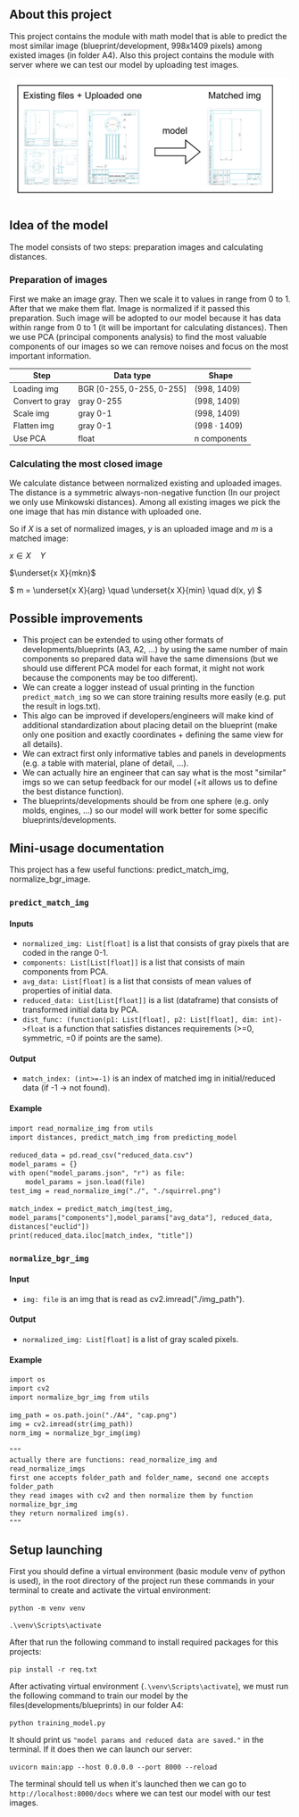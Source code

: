 ## About this project

This project contains the module with math model that is able to predict the most similar image (blueprint/development, 998x1409 pixels)
among existed images (in folder A4). Also this project contains the module with server where we can test our model by uploading test images.

![alt text](doc_imgs/about_project.png)

## Idea of the model

The model consists of two steps: preparation images and calculating distances.

### Preparation of images

First we make an image gray.
Then we scale it to values in range from 0 to 1.  
After that we make them flat.
Image is normalized if it passed this preparation. Such image will be adopted to our model
because it has data within range from 0 to 1 (it will be important for calculating distances).
Then we use PCA (principal components analysis) to find the most valuable components of our images
so we can remove noises and focus on the most important information.

| Step | Data type | Shape |
| ---- | --------- | ----- |
| Loading img | BGR [0-255, 0-255, 0-255] | (998, 1409) |
| Convert to gray | gray 0-255 | (998, 1409) |
| Scale img | gray 0-1 | (998, 1409) |
| Flatten img| gray 0-1 | (998 $\cdot$ 1409) |
| Use PCA | float | n components |

### Calculating the most closed image

We calculate distance between normalized existing and uploaded images.
The distance is a symmetric always-non-negative function (In our project we only use Minkowski distances).
Among all existing images we pick the one image that has min distance with uploaded one.

So if $X$ is a set of normalized images, $y$ is an uploaded image and $m$ is a matched image: 

$x \in X \quad Y$

$\underset{x X}{mkn}$

$ m = \underset{x X}{arg} \quad \underset{x  X}{min} \quad d(x, y) $

## Possible improvements

- This project can be extended to using other formats of developments/blueprints (A3, A2, ...) by using the same
  number of main components so prepared data will have the same dimensions (but we should use different PCA model for each format,
  it might not work because the components may be too different).
- We can create a logger instead of usual printing in the function `predict_match_img` so we can store training results more easily (e.g. put
  the result in logs.txt).
- This algo can be improved if developers/engineers will make kind of additional standardization about placing detail on the blueprint (make only one position and exactly coordinates + defining the same view for all details).
- We can extract first only informative tables and panels in developments (e.g. a table with material, plane of detail, ...).
- We can actually hire an engineer that can say what is the most "similar" imgs so we can setup feedback for our model
  (+it allows us to define the best distance function).
- The blueprints/developments should be from one sphere (e.g. only molds, engines, ...) so our model will work better for some specific blueprints/developments.

## Mini-usage documentation

This project has a few useful functions: predict_match_img,
normalize_bgr_image.

### `predict_match_img`

#### Inputs

- `normalized_img: List[float]` is a list that consists of gray pixels that are coded in the range 0-1.
- `components: List[List[float]]` is a list that consists of main components from PCA.
- `avg_data: List[float]` is a list that consists of mean values of properties of initial data.
- `reduced_data: List[List[float]]` is a list (dataframe) that consists of transformed initial data by PCA.
- `dist_func: (function(p1: List[float], p2: List[float], dim: int)->float` is a function that satisfies distances requirements (>=0, symmetric, =0 if points are the same).

#### Output

- `match_index: (int>=-1)` is an index of matched img in initial/reduced data (if -1 -> not found).

#### Example

```
import read_normalize_img from utils
import distances, predict_match_img from predicting_model

reduced_data = pd.read_csv("reduced_data.csv")
model_params = {}
with open("model_params.json", "r") as file:
    model_params = json.load(file)
test_img = read_normalize_img("./", "./squirrel.png")

match_index = predict_match_img(test_img, model_params["components"],model_params["avg_data"], reduced_data, distances["euclid"])
print(reduced_data.iloc[match_index, "title"])
```

### `normalize_bgr_img`

#### Input

- `img: file` is an img that is read as cv2.imread("./img_path").

#### Output

- `normalized_img: List[float]` is a list of gray scaled pixels.

#### Example

```
import os
import cv2
import normalize_bgr_img from utils

img_path = os.path.join("./A4", "cap.png")
img = cv2.imread(str(img_path))
norm_img = normalize_bgr_img(img)

"""
actually there are functions: read_normalize_img and read_normalize_imgs
first one accepts folder_path and folder_name, second one accepts folder_path
they read images with cv2 and then normalize them by function normalize_bgr_img
they return normalized img(s).
""" 
```

## Setup launching

First you should define a virtual environment (basic module venv of python is used), in the root directory of the project run these commands in your terminal to create and activate the virtual environment:

`python -m venv venv`

`.\venv\Scripts\activate`

After that run the following command to install required packages for this projects:

`pip install -r req.txt`

After activating virtual environment (`.\venv\Scripts\activate`), we must run the following command to train our model by
the files(developments/blueprints) in our folder A4:

`python training_model.py`

It should print us `"model params and reduced data are saved."` in the terminal. If it does then we can launch our server:

`uvicorn main:app --host 0.0.0.0 --port 8000 --reload`

The terminal should tell us when it's launched then we can go to `http://localhost:8000/docs` where we can test our model
with our test images.
